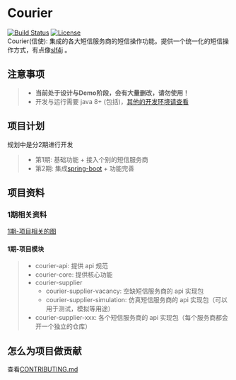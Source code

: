 # Courier
[![Build Status](https://travis-ci.org/jinyahuan/courier.svg?branch=master)](https://travis-ci.org/jinyahuan/courier) [![License](http://img.shields.io/:license-apache-brightgreen.svg)](http://www.apache.org/licenses/LICENSE-2.0.html)    
Courier(信使): 集成的各大短信服务商的短信操作功能。提供一个统一化的短信操作方式，有点像[slf4j](https://github.com/qos-ch/slf4j) 。

## 注意事项
> * **当前处于设计与Demo阶段，会有大量删改，请勿使用！**
> * 开发与运行需要 java 8+ (包括)，[其他的开发环境请查看][contributing_dev_env_uri]

## 项目计划
规划中是分2期进行开发
> * 第1期: 基础功能 + 接入个别的短信服务商
> * 第2期: 集成[spring-boot](https://github.com/spring-projects/spring-boot) + 功能完善

## 项目资料
### 1期相关资料
[1期-项目相关的图](https://www.processon.com/view/link/5ea38ed41e085346f71d167d)

#### 1期-项目模块
> * courier-api:  提供 api 规范
> * courier-core: 提供核心功能
> * courier-supplier
>     * courier-supplier-vacancy:    空缺短信服务商的 api 实现包
>     * courier-supplier-simulation: 仿真短信服务商的 api 实现包（可以用于测试，模拟等用途）
> * courier-supplier-xxx: 各个短信服务商的 api 实现包（每个服务商都会开一个独立的仓库）

## 怎么为项目做贡献
查看[CONTRIBUTING.md](CONTRIBUTING.md)

[contributing_dev_env_uri]: ./CONTRIBUTING.md#开发环境
